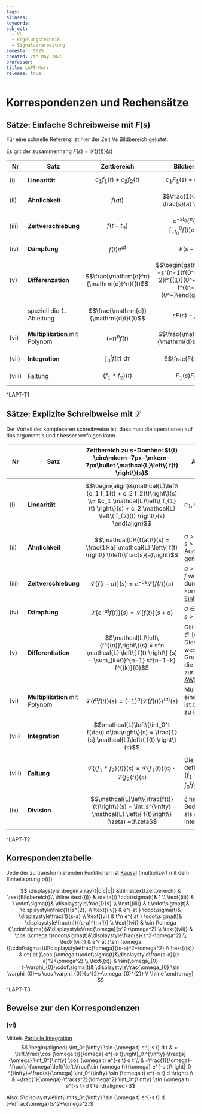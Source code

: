 ```yaml
---
tags: 
aliases: 
keywords: 
subject:
  - VL
  - Regelungstechnik
  - Signalverarbeitung
semester: SS25
created: 7th May 2025
professor: 
title: LAPT-Korr
release: true
---
```

	
# Korrespondenzen und Rechensätze

## Sätze: Einfache Schreibweise mit $F(s)$

Für eine schnelle Referenz ist hier der Zeit Vs Bildbereich gelistet.

Es gilt der zusammenhang $F(s) = \mathcal{L}\left\{ f(t) \right\}(s)$

| Nr     | Satz                           | Zeitbereich                                | Bildbereich                                                                                      |
| ------ | ------------------------------ | ------------------------------------------ | ------------------------------------------------------------------------------------------------ |
| (i)    | **Linearität**                 | $$ c_{1}f_{1}(t) + c_{2}f_{2}(t) $$        | $$ c_{1}F_{1}(s) + c_{2}F_{2}(s) $$                                                              |
| (ii)   | **Ähnlichkeit**                | $$f(at)$$                                  | $$\frac{1}{a} F\left( \frac{s}{a} \right)$$                                                      |
| (iii)  | **Zeitverschiebung**           | $$f(t-t_{0})$$                             | $$e^{ -st_{0} }\left( F(s)  + \int _{-t_{0}}^0 f(t)e^{ -st } \mathrm{~d}t \right) $$             |
| (iv)   | **Dämpfung**                   | $$f(t)e^{ at }$$                           | $$F(s-a)$$                                                                                       |
| (v)    | **Differenzation**             | $$\frac{\mathrm{d}^n}{\mathrm{d}t^n}f(t)$$ | $$\begin{gather}s^nF(s) -s^{n-1}f(0^+)\\-s^{n-2}f^{(1)}(0^+) -\dots-f^{(n-1)}(0^+)\end{gather}$$ |
|        | speziell die 1. Ableitung      | $$\frac{\mathrm{d}}{\mathrm{d}t}f(t)$$     | $$sF(s)-f(0^+)$$                                                                                 |
| (vi)   | **Multiplikation** mit Polynom | $$(-t)^n f(t)$$                            | $$\frac{\mathrm{d}^n}{\mathrm{d}s^n}F(s)$$                                                       |
| (vii)  | **Integration**                | $$\int_{0}^{t}f(\tau) \mathrm{~d}\tau $$   | $$\frac{F(s)}{s}$$                                                                               |
| (viii) | [Faltung](../Faltung.md)       | $$(f_{1}*f_{2})(t)$$                       | $$F_{1}(s)F_{2}(s)$$                                                                             |
^LAPT-T1

## Sätze: Explizite Schreibweise mit $\mathcal{L}$

Der Vorteil der komplexeren schreibweise ist, dass man die operationen auf das argument $s$ und $t$ besser verfolgen kann.

| Nr     | Satz                           | Zeitbereich zu $s$-Domäne: $f(t) \circ\mkern-7px-\mkern-7px\bullet \mathcal{L}\left\{ f(t) \right\}(s)$                                                                            | Anmerkungen                                                                                                                                                         |
| ------ | ------------------------------ | ---------------------------------------------------------------------------------------------------------------------------------------------------------------------------------- | ------------------------------------------------------------------------------------------------------------------------------------------------------------------- |
| (i)    | **Linearität**                 | $$\begin{align}&\mathcal{L}\left\{c_1 f_1(t) + c_2 f_2(t)\right\}(s) \\= &c_1 \mathcal{L}\left\{ f_{1}(t) \right\}(s) + c_2 \mathcal{L} \left\{ f_{2}(t) \right\}(s) \end{align}$$ | $c_1, c_2 \in \mathbb{R}$                                                                                                                                           |
| (ii)   | **Ähnlichkeit**                | $$\mathcal{L}\{f(at)\}(s) = \frac{1}{a} \mathcal{L} \left\{ f(t) \right\} \!\left(\frac{s}{a}\right)$$                                                                             | $a > 0$<br>$s > a$<br>Auch Streckung genannt                                                                                                                        |
| (iii)  | **Zeitverschiebung**           | $$\mathcal{L}\{f(t-a)\}(s) = e^{-a s} \mathcal{L} \left\{ f(t) \right\} (s)$$                                                                                                      | $a > 0$<br>$f$ wird für $t < 0$ durch $0$ fortgesetzt.<br>Formal mit dem [Einheitssprung](Einheitssprungfunktion.md) $\sigma(t)$.                                   |
| (iv)   | **Dämpfung**                   | $$\mathcal{L}\left\{e^{-a t} f(t)\right\}(s) = \mathcal{L} \left\{ f(t) \right\} (s+a)$$                                                                                           | $a \in \mathbb{R}$<br>$s > \alpha - a$                                                                                                                              |
| (v)    | **Differentiation**            | $$\mathcal{L}\left\{f^{(n)}\right\}(s) = s^n \mathcal{L} \left\{ f(t) \right\} (s) - \sum_{k=0}^{n-1} s^{n-1-k} f^{(k)}(0)$$                                                       | Gilt für $f(t) \in C^n, t \in[0, \infty)$. <br>Dies ist eine wesentliche Grundlage für<br>die Anwendbarkeit zur Lösung von [AWP](../../Mathematik/Analysis/GDGL.md) |
| (vi)   | **Multiplikation** mit Polynom | $$\mathcal{L}\left\{t^n f(t)\right\}(s) = (-1)^n (\mathcal{L} \left\{ f(t) \right\} )^{(n)}(s)$$                                                                                   | Multiplikation mit einem Polynom<br>ist der Gegensatz zu (iv)                                                                                                       |
| (vii)  | **Integration**                | $$\mathcal{L}\left\{\int_0^t f(\tau) d\tau\right\}(s) = \frac{1}{s} \mathcal{L}\left\{ f(t) \right\} (s)$$                                                                         |                                                                                                                                                                     |
| (viii) | **[Faltung](Faltung.md)**      | $$\mathcal{L}\left\{(f_1 * f_2)(t)\right\}(s) = \mathcal{L} \left\{ f_{1}(t) \right\}(s) \cdot \mathcal{L}\left\{ f_{2}(t) \right\}(s)$$                                           | Die Faltung ist definiert durch <br>$\left(f_1 * f_2\right)(t) := \int_0^t f_1(t-\tau) f_2(\tau) d\tau$                                                             |
| (ix)   | **Division**                   | $$\mathcal{L}\left\{\frac{f(t)}{t}\right\}(s) = \int_s^{\infty} \mathcal{L} \left\{ f(t)\right\}  (\zeta) ~d\zeta$$                                                                | $\zeta$ hat hier nur eine Bedeutung<br>als andere Integrationsvariable                                                                                              |

^LAPT-T2

## Korrespondenztabelle

Jede der zu transformierenden Funktionen ist [Kausal](Kausalität.md) (multiplizert mit dem Einheitsprung $\sigma(t)$)

$$
\displaystyle
\begin{array}{|c|c|c|}
&\hline\text{Zeitbereich} & \text{Bildbereich}\\
\hline
\text{(i)} & \delta(t) \cdot\sigma(t)& 1 \\
\text{(ii)} & 1 \cdot\sigma(t)& \displaystyle\frac{1}{s} \\
\text{(iii)} & t \cdot\sigma(t)& \displaystyle\frac{1}{s^{2}} \\
\text{(iv)} & e^{ at } \cdot\sigma(t)& \displaystyle\frac{1}{s-a} \\
\text{(v)} & t^n e^{ at } \cdot\sigma(t)& \displaystyle\frac{n!}{(s-a)^{n+1}} \\
\text{(vi)} & \sin (\omega t)\cdot\sigma(t)&\displaystyle\frac{\omega}{s^2+\omega^2} \\
\text{(vii)} & \cos (\omega t)\cdot\sigma(t)&\displaystyle\frac{s}{s^2+\omega^2} \\
\text{(viii)} & e^{ at }\sin (\omega t)\cdot\sigma(t)&\displaystyle\frac{\omega}{(s-a)^2+\omega^2} \\
\text{(ix)} & e^{ at }\cos (\omega t)\cdot\sigma(t)&\displaystyle\frac{s-a}{(s-a)^2+\omega^2} \\
\text{(x)} & \sin(\omega_{0} t+\varphi_{0})\cdot\sigma(t)& \displaystyle\frac{\omega_{0} \sin \varphi_{0}+s \cos \varphi_{0}}{s^{2}+\omega_{0}^{2}} \\
\hline
\end{array}
$$
^LAPT-T3

## Beweise zur den Korrespondenzen

### (vi)

Mittels [Partielle Integration](../../Mathematik/Analysis/Partielle%20Integration.md)
$$
\begin{aligned}
\int_0^{\infty} \sin (\omega t) e^{-s t} d t & =-\left.\frac{\cos (\omega t)}{\omega} e^{-s t}\right|_0 ^{\infty}-\frac{s}{\omega} \int_0^{\infty} \cos (\omega t) e^{-s t} d t \\
& =\frac{1}{\omega}-\frac{s}{\omega}\left(\left.\frac{\sin (\omega t)}{\omega} e^{-s t}\right|_0 ^{\infty}+\frac{s}{\omega} \int_0^{\infty} \sin (\omega t) e^{-s t} d t\right) \\
& =\frac{1}{\omega}-\frac{s^2}{\omega^2} \int_0^{\infty} \sin (\omega t) e^{-s t} d t
\end{aligned}
$$

Also: $\displaystyle\int\limits_0^{\infty} \sin (\omega t) e^{-s t} d t=\dfrac{\omega}{s^2+\omega^2}$